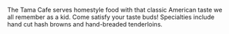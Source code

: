The Tama Cafe serves homestyle food with that classic American taste we all remember as a kid. Come satisfy your taste buds! Specialties include hand cut hash browns and hand-breaded tenderloins.
